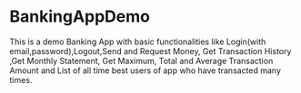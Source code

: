 # BankingAppDemo
This is a demo Banking App with basic functionalities like Login(with email,password),Logout,Send and Request Money, Get Transaction History ,Get Monthly Statement,
Get Maximum, Total and Average Transaction Amount and List of all time best users of app who have transacted many times.
